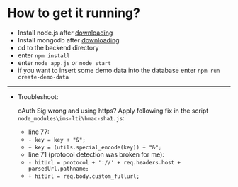 # How to get it running?

* Install node.js after [downloading](https://nodejs.org/en/download/)
* Install mongodb after [downloading](https://www.mongodb.com/download-center/community)
* cd to the backend directory
* enter `npm install`
* enter `node app.js` or `node start`
* if you want to insert some demo data into the database enter `npm run create-demo-data`

---
* Troubleshoot:
    
    oAuth Sig wrong and using https? Apply following fix in the script `node_modules\ims-lti\hmac-sha1.js`:
    * line 77:
    * `- key = key + "&";`
    * `+ key = (utils.special_encode(key)) + "&";`
    * line 71 (protocol detection was broken for me):
    * `- hitUrl = protocol + '://' + req.headers.host + parsedUrl.pathname;`
    * `+ hitUrl = req.body.custom_fullurl;`